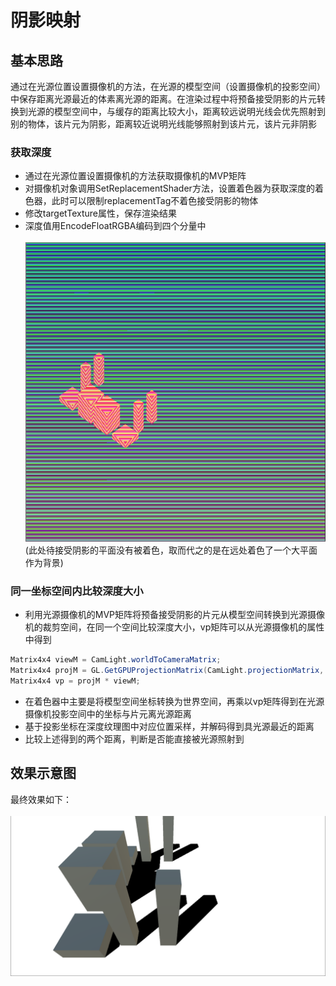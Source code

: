 # 阴影映射
## 基本思路
通过在光源位置设置摄像机的方法，在光源的模型空间（设置摄像机的投影空间）中保存距离光源最近的体素离光源的距离。在渲染过程中将预备接受阴影的片元转换到光源的模型空间中，与缓存的距离比较大小，距离较远说明光线会优先照射到别的物体，该片元为阴影，距离较近说明光线能够照射到该片元，该片元非阴影
### 获取深度
* 通过在光源位置设置摄像机的方法获取摄像机的MVP矩阵
* 对摄像机对象调用SetReplacementShader方法，设置着色器为获取深度的着色器，此时可以限制replacementTag不着色接受阴影的物体
* 修改targetTexture属性，保存渲染结果
* 深度值用EncodeFloatRGBA编码到四个分量中<br><br>
![](/ShadowMapping/Img/LightDepth.png)<br>
(此处待接受阴影的平面没有被着色，取而代之的是在远处着色了一个大平面作为背景)<br>
### 同一坐标空间内比较深度大小
* 利用光源摄像机的MVP矩阵将预备接受阴影的片元从模型空间转换到光源摄像机的裁剪空间，在同一个空间比较深度大小，vp矩阵可以从光源摄像机的属性中得到
```c#
Matrix4x4 viewM = CamLight.worldToCameraMatrix;
Matrix4x4 projM = GL.GetGPUProjectionMatrix(CamLight.projectionMatrix, false);
Matrix4x4 vp = projM * viewM;
```
* 在着色器中主要是将模型空间坐标转换为世界空间，再乘以vp矩阵得到在光源摄像机投影空间中的坐标与片元离光源距离
* 基于投影坐标在深度纹理图中对应位置采样，并解码得到具光源最近的距离
* 比较上述得到的两个距离，判断是否能直接被光源照射到
## 效果示意图
最终效果如下：<br><br>
![](/ShadowMapping/Img/Eff.png)<br><br>